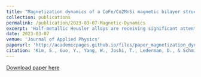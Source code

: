 ```yaml
---
title: "Magnetization dynamics of a CoFe/Co2MnSi magnetic bilayer structure"
collection: publications
permalink: /publication/2023-03-07-Magnetic-Dynamics
excerpt: 'Half-metallic Heusler alloys are receiving significant attention for spintronic applications utilizing magnetic tunnel junctions and requiring large spin polarization. Co2MnSi (CMS) is one of the most promising candidates for this purpose. Here, we report the magnetization dynamics of a thin, epitaxial CMS film in a magnetic CoFe/CMS bilayer structure sputtered on an MgO substrate. The magnetic precession frequency response of the CoFe/CMS bilayer shows a fourfold symmetry with respect to the azimuthal applied field angle, reflecting the crystal symmetry of the CMS layer and not the underlying CoFe film. Moreover, the effective Gilbert damping parameter exhibits inhomoge- neous broadening at lower applied magnetic fields. At large fields, however, the azimuthal angle dependence disappears, and the intrinsic Gilbert damping is observed. This study provides insight into the dynamics of a magnetic bilayer structure that forms an integral element in spintronic applications.'
date: 2023-03-07
venue: 'Journal of Applied Physics'
paperurl: 'http://academicpages.github.io/files/paper_magnetization_dynamics.pdf'
citation: 'Kim, S., Guo, Y., Yang, W., Joshi, T., Lederman, D., & Schmidt, H. (2023). &quot;Magnetization dynamics of a CoFe/Co2MnSi magnetic bilayer structure; <i>Journal of Applied Physics</i>. 133(9).'
---
```

[Download paper here](http://academicpages.github.io/files/paper_magnetization_dynamics.pdf)

